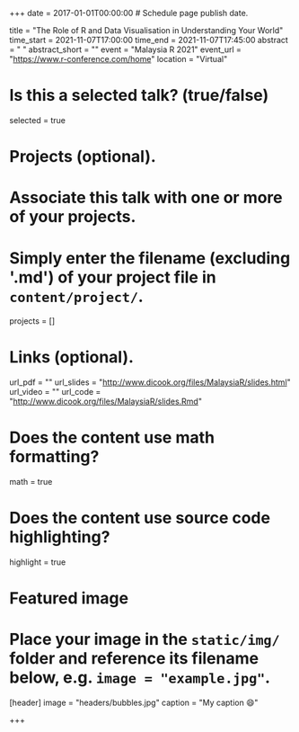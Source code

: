 +++
date = 2017-01-01T00:00:00  # Schedule page publish date.

title = "The Role of R and Data Visualisation in Understanding Your World"
time_start = 2021-11-07T17:00:00
time_end = 2021-11-07T17:45:00
abstract = " "
abstract_short = ""
event = "Malaysia R 2021"
event_url = "https://www.r-conference.com/home"
location = "Virtual"

# Is this a selected talk? (true/false)
selected = true

# Projects (optional).
#   Associate this talk with one or more of your projects.
#   Simply enter the filename (excluding '.md') of your project file in `content/project/`.
projects = []

# Links (optional).
url_pdf = ""
url_slides = "http://www.dicook.org/files/MalaysiaR/slides.html"
url_video = ""
url_code = "http://www.dicook.org/files/MalaysiaR/slides.Rmd"

# Does the content use math formatting?
math = true

# Does the content use source code highlighting?
highlight = true

# Featured image
# Place your image in the `static/img/` folder and reference its filename below, e.g. `image = "example.jpg"`.
[header]
image = "headers/bubbles.jpg"
caption = "My caption :smile:"

+++


